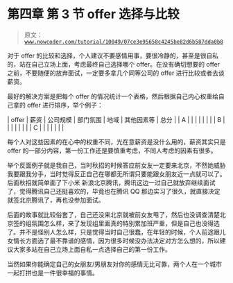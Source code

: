 # 第四章 第 3 节 offer 选择与比较

> 原文：[`www.nowcoder.com/tutorial/10049/07ce3e95658c4245be82d6b587dda0b8`](https://www.nowcoder.com/tutorial/10049/07ce3e95658c4245be82d6b587dda0b8)

对于 offer 的比较和选择，个人建议不要感情用事，要很冷静的，甚至是很自私的，站在自己立场上面，考虑最终自己选择哪个 offer。在没有确切想要的 offer 之前，不要随便的放弃面试，一定要多拿几个同等公司的 offer 进行比较或者去谈薪资。

最好的解决方案是把每个 offer 的情况统计一个表格，然后根据自己内心权重给自己拿的 offer 进行排序，举个例子：

| offer | 薪资 | 公司规模 | 部门氛围 | 地域 | 其他因素等 | 总分 |
| A |  |  |  |  |  |  |
| B |  |  |  |  |  |  |
| C |  |  |  |  |  |  |

每个人对这些因素的在心中的权重不同，光在意薪资是没什么用的，薪资其实只是 offer 的一部分内容，第一份工作还是要慎重考虑，不同人考虑的因素有很多。

举个反面例子就是我自己，当时秋招的时候答应前女友一定要来北京，不然她威胁我要跟我分手，当时觉得反正自己在哪都无所谓只要能跟女朋友近一点就可以了。后面秋招就简单面了下小米 新浪北京腾讯，腾讯这边一过自己就放弃继续面试了，觉得腾讯自己还挺喜欢的，毕竟也在腾讯 QQ 那边实习了很久，就直接决定就签北京腾讯了，再也没参加面试。

后面的故事就比较俗套了，自己还没来北京就被前女友甩了，然后也没调查清楚北京签的组氛围怎么样，来了发现组里面真的特别累加班严重，但是自己也没得选了。并不是怪别人怎么样，只是觉得当时自己很蠢，在年轻的时候，个人前途跟儿女情长方面选了最不靠谱的感情，因为很多时候没办法决定对方怎么想的，所以建议大家多站在自己立场上面自私一点选择自己的第一份工作。

当然如果你能确定自己的女朋友/男朋友对你的感情无比可靠，两个人在一个城市一起打拼也是一件很幸福的事情。